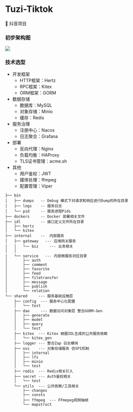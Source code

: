 # Tuzi-Tiktok
🐯 抖音项目

### 初步架构图

![](https://ivresse.top/api/img/2023-08-02-14-02-23945--models.png)
### 技术选型
- 开发框架
    - HTTP框架：Hertz
    - RPC框架：Kitex
    - ORM框架：GORM
- 数据存储
    - 数据库：MySQL
    - 对象存储：Minio
    - 缓存：Redis
- 服务治理
    - 注册中心：Nacos
    - 日志聚合：Grafana
- 部署
    - 反向代理：Nginx
    - 负载均衡：HAProxy
    - TLS证书管理：acme.sh
- 其他
    - 用户鉴权：JWT
    - 媒体处理：ffmpeg
    - 配置管理：Viper

```text
├── bin
│   ├── dumps   -- Debug 模式下对请求和响应进行Dump的所在目录
│   ├── logs    -- 服务日志
│   └── pid     -- 服务进程Pids
├── dockers     -- Docker 部署相关文件
├── idl         -- 接口定义文件所在目录
│   ├── hertz
│   └── kitex
├── internal    --  内部服务
│   ├── gateway   --- 应用网关服务
│   │   └── biz     --- 业务相关
│   │    
│   └── service   --- 内部微服务对应目录
│       ├── auth
│       ├── comment
│       ├── favorite
│       ├── feed
│       ├── filetransfer
│       ├── message
│       ├── publish
│       └── relation
└── shared     --- 服务基础设施层
    ├── config  --- 服务中心化配置
    │   └── test
    ├── dao     --- 数据访问对象层 整合GORM-Gen
    │   ├── generate
    │   ├── model
    │   ├── query
    │   └── test
    ├── kitex  --- Kitex 根据IDL生成的公共服务依赖
    │   └── kitex_gen
    ├── logger --- 整合Zap 日志模块
    ├── oss    --- 对象存储服务 仿SPI机制
    │   ├── internal
    │   ├── lfs
    │   ├── minio
    │   └── test
    ├── redis  --- Redis相关引入
    ├── secret --- Auth鉴权相关
    │   └── test
    └── utils  --- 公共依赖/工具相关
        ├── changes
        ├── consts
        ├── ffmpeg  --- FFmepeg视频抽帧
        └── mapstruct
```